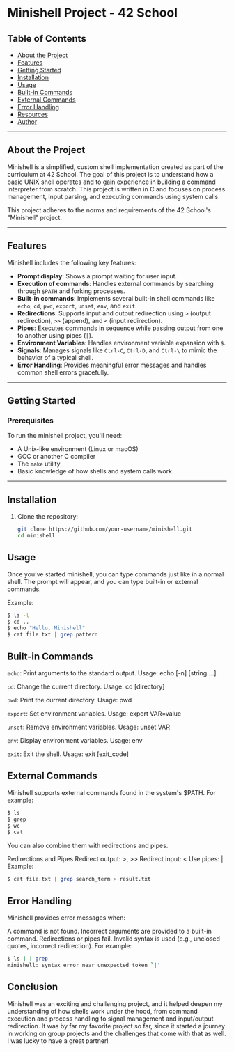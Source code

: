 # Minishell Project - 42 School

## Table of Contents
- [About the Project](#about-the-project)
- [Features](#features)
- [Getting Started](#getting-started)
- [Installation](#installation)
- [Usage](#usage)
- [Built-in Commands](#built-in-commands)
- [External Commands](#external-commands)
- [Error Handling](#error-handling)
- [Resources](#resources)
- [Author](#author)

---

## About the Project
Minishell is a simplified, custom shell implementation created as part of the curriculum at 42 School. The goal of this project is to understand how a basic UNIX shell operates and to gain experience in building a command interpreter from scratch. This project is written in C and focuses on process management, input parsing, and executing commands using system calls.

This project adheres to the norms and requirements of the 42 School's "Minishell" project.

---

## Features
Minishell includes the following key features:

- **Prompt display**: Shows a prompt waiting for user input.
- **Execution of commands**: Handles external commands by searching through `$PATH` and forking processes.
- **Built-in commands**: Implements several built-in shell commands like `echo`, `cd`, `pwd`, `export`, `unset`, `env`, and `exit`.
- **Redirections**: Supports input and output redirection using `>` (output redirection), `>>` (append), and `<` (input redirection).
- **Pipes**: Executes commands in sequence while passing output from one to another using pipes (`|`).
- **Environment Variables**: Handles environment variable expansion with `$`.
- **Signals**: Manages signals like `Ctrl-C`, `Ctrl-D`, and `Ctrl-\` to mimic the behavior of a typical shell.
- **Error Handling**: Provides meaningful error messages and handles common shell errors gracefully.

---

## Getting Started

### Prerequisites
To run the minishell project, you'll need:
- A Unix-like environment (Linux or macOS)
- GCC or another C compiler
- The `make` utility
- Basic knowledge of how shells and system calls work

---

## Installation

1. Clone the repository:
   ```bash
   git clone https://github.com/your-username/minishell.git
   cd minishell
## Usage
Once you’ve started minishell, you can type commands just like in a normal shell. The prompt will appear, and you can type built-in or external commands.

Example:
   ```bash
   $ ls -l
   $ cd ..
   $ echo "Hello, Minishell"
   $ cat file.txt | grep pattern
```
## Built-in Commands

`echo`: Print arguments to the standard output.
Usage: echo [-n] [string ...]

`cd`: Change the current directory.
Usage: cd [directory]

`pwd`: Print the current directory.
Usage: pwd

`export`: Set environment variables.
Usage: export VAR=value

`unset`: Remove environment variables.
Usage: unset VAR

`env`: Display environment variables.
Usage: env

`exit`: Exit the shell.
Usage: exit [exit_code]

## External Commands
Minishell supports external commands found in the system's $PATH. For example:

   ```bash
   $ ls
   $ grep
   $ wc
   $ cat
```
You can also combine them with redirections and pipes.

Redirections and Pipes
Redirect output: >, >>
Redirect input: <
Use pipes: |
Example:
   ```bash
   $ cat file.txt | grep search_term > result.txt
```
## Error Handling
Minishell provides error messages when:

A command is not found.
Incorrect arguments are provided to a built-in command.
Redirections or pipes fail.
Invalid syntax is used (e.g., unclosed quotes, incorrect redirection).
For example:
   ```bash
   $ ls | | grep
   minishell: syntax error near unexpected token `|'
```
## Conclusion
Minishell was an exciting and challenging project, and it helped deepen my understanding of how shells work under the hood, from command execution and process handling to signal management and input/output redirection. It was by far my favorite project so far, since it started a journey in working on group projects and the challenges that come with that as well. I was lucky to have a great partner! 
